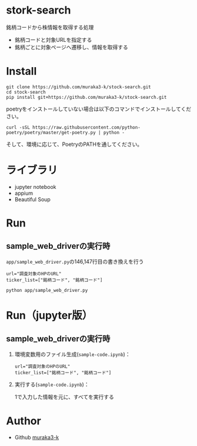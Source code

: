 # stork-search

銘柄コードから株情報を取得する処理

- 銘柄コードと対象URLを指定する
- 銘柄ごとに対象ページへ遷移し、情報を取得する

# Install
```
git clone https://github.com/muraka3-k/stock-search.git
cd stock-search
pip install git+https://github.com/muraka3-k/stock-search.git
```

poetryをインストールしていない場合は以下のコマンドでインストールしてください。
```
curl -sSL https://raw.githubusercontent.com/python-poetry/poetry/master/get-poetry.py | python -
```
そして、環境に応じて、PoetryのPATHを通してください。

# ライブラリ

* jupyter notebook
* appium
* Beautiful Soup


# Run
## sample_web_driverの実行時
`app/sample_web_driver.py`の146,147行目の書き換えを行う
```
url="調査対象のHPのURL"
ticker_list=["銘柄コード", "銘柄コード"]
```

```
python app/sample_web_driver.py
```


# Run（jupyter版）
## sample_web_driverの実行時
1. 環境変数用のファイル生成(`sample-code.ipynb`)：

    ```
    url="調査対象のHPのURL"
    ticker_list=["銘柄コード", "銘柄コード"]
    ```

2. 実行する(`sample-code.ipynb`)：

    1で入力した情報を元に、すべてを実行する

# Author

* Github   [muraka3-k](https://github.com/muraka3-k)

